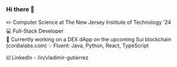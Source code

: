   ### Hi there 👋

   ✏️ Computer Science at The New Jersey Institute of Technology '24  
   💻 Full-Stack Developer  
   🔭 Currently working on a DEX dApp on the upcoming Sui blockchain (cordialabs.com)
   💡 Fluent: Java, Python, React, TypeScript

   ☑️ LinkedIn - /in/vladimir-gutierrez  

<!--
**Vladimir-G4/Vladimir-G4** is a ✨ _special_ ✨ repository because its `README.md` (this file) appears on your GitHub profile.

Here are some ideas to get you started:

- 🔭 I’m currently working on ...
- 🌱 I’m currently learning ...
- 👯 I’m looking to collaborate on ...
- 🤔 I’m looking for help with ...
- 💬 Ask me about ...
- 📫 How to reach me: ...
- 😄 Pronouns: ...
- ⚡ Fun fact: ...
-->
